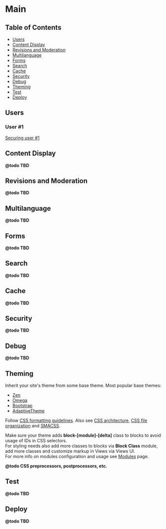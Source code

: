 # Main

## Table of Contents

- [Users](#users)
- [Content Display](#content)
- [Revisions and Moderation](#revision)
- [Multilanguage](#multilanguage)
- [Forms](#forms)
- [Search](#search)
- [Cache](#cache)
- [Security](#security)
- [Debug](#debug)
- [Theming](#theming)
- [Test](#testing)
- [Deploy](#deployment)

## Users

### User #1

[Securing user #1](https://www.drupal.org/node/947312)

## Content Display

**@todo TBD**

## Revisions and Moderation

**@todo TBD**

## Multilanguage

**@todo TBD**

## Forms

**@todo TBD**

## Search

**@todo TBD**

## Cache

**@todo TBD**

## Security

**@todo TBD**

## Debug

**@todo TBD**

## Theming

Inherit your site's theme from some base theme. Most popular base themes:

  - [Zen](https://www.drupal.org/project/zen)
  - [Omega](https://www.drupal.org/project/omega)
  - [Bootstrap](https://www.drupal.org/project/bootstrap)
  - [AdaptiveTheme](https://www.drupal.org/project/adaptivetheme)

Follow [CSS formatting guidelines](https://www.drupal.org/node/1887862).
Also see 
[CSS architecture](https://www.drupal.org/coding-standards/css/architecture), 
[CSS file organization](https://www.drupal.org/node/1887922) and 
[SMACSS](https://smacss.com/).

Make sure your theme adds **block-[module]-[delta]** class to blocks to avoid usage of IDs in CSS selectors.  
For styling needs also add more classes to blocks via **Block Class** module, add more classes and customize markup in Views via Views UI.  
For more info on modules configuration and usage see [Modules](/docs/MODULES.md/) page.

**@todo CSS preprocessors, postprocessors, etc.**

## Test

**@todo TBD**

## Deploy

**@todo TBD**

